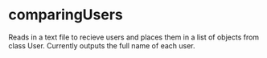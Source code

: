 # comparingUsers
Reads in a text file to recieve users and places them in a list of objects from class User. Currently outputs the full name of each user.
